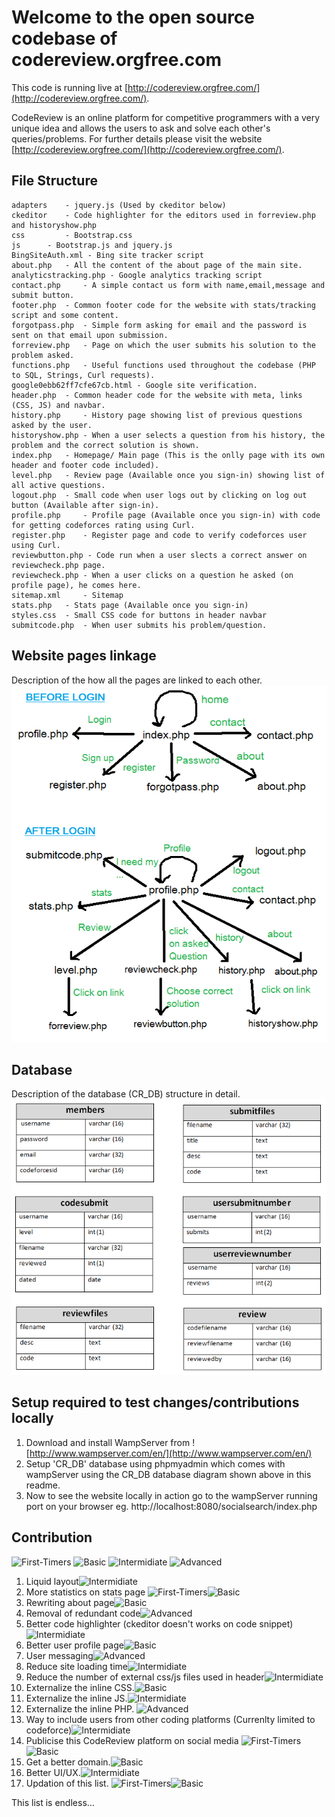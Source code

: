 # Welcome to the open source codebase of codereview.orgfree.com
This code is running live at [http://codereview.orgfree.com/](http://codereview.orgfree.com/).

CodeReview is an online platform for competitive programmers with a very unique idea and allows the users to ask and solve each other's queries/problems. For further details please visit the website [http://codereview.orgfree.com/](http://codereview.orgfree.com/).

## File Structure

 	adapters 	- jquery.js (Used by ckeditor below)
	ckeditor 	- Code highlighter for the editors used in forreview.php and historyshow.php
	css 		- Bootstrap.css
	js 		- Bootstrap.js and jquery.js
	BingSiteAuth.xml - Bing site tracker script	
	about.php 	- All the content of the about page of the main site.
	analyticstracking.php - Google analytics tracking script	
	contact.php 	- A simple contact us form with name,email,message and submit button.
	footer.php 	- Common footer code for the website with stats/tracking script and some content.
	forgotpass.php 	- Simple form asking for email and the password is sent on that email upon submission.
	forreview.php 	- Page on which the user submits his solution to the problem asked.
	functions.php 	- Useful functions used throughout the codebase (PHP to SQL, Strings, Curl requests).
	google0ebb62ff7cfe67cb.html - Google site verification.
	header.php 	- Common header code for the website with meta, links (CSS, JS) and navbar.
	history.php 	- History page showing list of previous questions asked by the user.
	historyshow.php - When a user selects a question from his history, the problem and the correct solution is shown.
	index.php 	- Homepage/ Main page (This is the onlly page with its own header and footer code included).
	level.php 	- Review page (Available once you sign-in) showing list of all active questions.
	logout.php 	- Small code when user logs out by clicking on log out button (Available after sign-in).
	profile.php 	- Profile page (Available once you sign-in) with code for getting codeforces rating using Curl. 
	register.php 	- Register page and code to verify codeforces user using Curl.
	reviewbutton.php - Code run when a user slects a correct answer on reviewcheck.php page.
	reviewcheck.php - When a user clicks on a question he asked (on profile page), he comes here.
	sitemap.xml 	- Sitemap
	stats.php 	- Stats page (Available once you sign-in)
	styles.css 	- Small CSS code for buttons in header navbar
	submitcode.php 	- When user submits his problem/question.


## Website pages linkage



Description of the how all the pages are linked to each other.
![CodeReview page linkage](CR_linkage.png)

## Database




Description of the database (CR_DB) structure in detail.
![CR_DB database structure](CR_DB.png)

## Setup required to test changes/contributions locally
1. Download and install WampServer from ![http://www.wampserver.com/en/](http://www.wampserver.com/en/)
2. Setup 'CR_DB' database using phpmyadmin which comes with wampServer using the CR_DB database diagram shown above in this readme.
3. Now to see the website locally in action go to the wampServer running port on your browser eg. http://localhost:8080/socialsearch/index.php

## Contribution

![First-Timers](https://img.shields.io/badge/First%20timers--ff69b4.svg)
![Basic](https://img.shields.io/badge/Basic--brightgreen.svg)
![Intermidiate](https://img.shields.io/badge/Intermidiate--yellow.svg)
![Advanced](https://img.shields.io/badge/Advanced--blue.svg)


1. Liquid layout![Intermidiate](https://img.shields.io/badge/Intermidiate--yellow.svg)
2. More statistics on stats page
![First-Timers](https://img.shields.io/badge/First%20timers--ff69b4.svg)![Basic](https://img.shields.io/badge/Basic--brightgreen.svg)
3. Rewriting about page![Basic](https://img.shields.io/badge/Basic--brightgreen.svg)
4. Removal of redundant code![Advanced](https://img.shields.io/badge/Advanced--blue.svg)
5. Better code highlighter (ckeditor doesn't works on code snippet)![Intermidiate](https://img.shields.io/badge/Intermidiate--yellow.svg)
6. Better user profile page![Basic](https://img.shields.io/badge/Basic--brightgreen.svg)
7. User messaging![Advanced](https://img.shields.io/badge/Advanced--blue.svg)
8. Reduce site loading time![Intermidiate](https://img.shields.io/badge/Intermidiate--yellow.svg)
9. Reduce the number of external css/js files used in header![Intermidiate](https://img.shields.io/badge/Intermidiate--yellow.svg)
10. Externalize the inline CSS.![Basic](https://img.shields.io/badge/Basic--brightgreen.svg)
11. Externalize the inline JS.![Intermidiate](https://img.shields.io/badge/Intermidiate--yellow.svg)
12. Externalize the inline PHP.	![Advanced](https://img.shields.io/badge/Advanced--blue.svg)
13. Way to include users from other coding platforms (Currenlty limited to codeforce)![Intermidiate](https://img.shields.io/badge/Intermidiate--yellow.svg)
14. Publicise this CodeReview platform on social media
![First-Timers](https://img.shields.io/badge/First%20timers--ff69b4.svg)![Basic](https://img.shields.io/badge/Basic--brightgreen.svg)
15. Get a better domain.![Basic](https://img.shields.io/badge/Basic--brightgreen.svg)
16. Better UI/UX.![Intermidiate](https://img.shields.io/badge/Intermidiate--yellow.svg)
17. Updation of this list.
![First-Timers](https://img.shields.io/badge/First%20timers--ff69b4.svg)![Basic](https://img.shields.io/badge/Basic--brightgreen.svg)


This list is endless...

